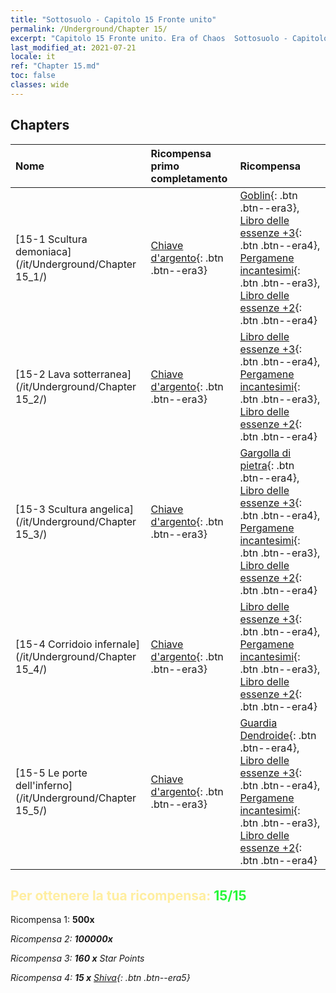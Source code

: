 ```yaml
---
title: "Sottosuolo - Capitolo 15 Fronte unito"
permalink: /Underground/Chapter 15/
excerpt: "Capitolo 15 Fronte unito. Era of Chaos  Sottosuolo - Capitolo 15. Fronte unito"
last_modified_at: 2021-07-21
locale: it
ref: "Chapter 15.md"
toc: false
classes: wide
---
```


## Chapters

  | Nome |  Ricompensa primo completamento | Ricompensa |
  |:------------|:------------|:------------| 
  | [15-1 Scultura demoniaca](/it/Underground/Chapter 15_1/) | [Chiave d'argento](/ItemsIT/con_693/){: .btn .btn--era3} | [Goblin](/ItemsIT/unt_217/){: .btn .btn--era3}, [Libro delle essenze +3](/ItemsIT/mat_60/){: .btn .btn--era4}, [Pergamene incantesimi](/ItemsIT/con_694/){: .btn .btn--era3}, [Libro delle essenze +2](/ItemsIT/mat_53/){: .btn .btn--era4} |
  | [15-2 Lava sotterranea](/it/Underground/Chapter 15_2/) | [Chiave d'argento](/ItemsIT/con_693/){: .btn .btn--era3} | [Libro delle essenze +3](/ItemsIT/mat_60/){: .btn .btn--era4}, [Pergamene incantesimi](/ItemsIT/con_694/){: .btn .btn--era3}, [Libro delle essenze +2](/ItemsIT/mat_53/){: .btn .btn--era4} |
  | [15-3 Scultura angelica](/it/Underground/Chapter 15_3/) | [Chiave d'argento](/ItemsIT/con_693/){: .btn .btn--era3} | [Gargolla di pietra](/ItemsIT/unt_236/){: .btn .btn--era4}, [Libro delle essenze +3](/ItemsIT/mat_60/){: .btn .btn--era4}, [Pergamene incantesimi](/ItemsIT/con_694/){: .btn .btn--era3}, [Libro delle essenze +2](/ItemsIT/mat_53/){: .btn .btn--era4} |
  | [15-4 Corridoio infernale](/it/Underground/Chapter 15_4/) | [Chiave d'argento](/ItemsIT/con_693/){: .btn .btn--era3} | [Libro delle essenze +3](/ItemsIT/mat_60/){: .btn .btn--era4}, [Pergamene incantesimi](/ItemsIT/con_694/){: .btn .btn--era3}, [Libro delle essenze +2](/ItemsIT/mat_53/){: .btn .btn--era4} |
  | [15-5 Le porte dell'inferno](/it/Underground/Chapter 15_5/) | [Chiave d'argento](/ItemsIT/con_693/){: .btn .btn--era3} | [Guardia Dendroide](/ItemsIT/unt_203/){: .btn .btn--era4}, [Libro delle essenze +3](/ItemsIT/mat_60/){: .btn .btn--era4}, [Pergamene incantesimi](/ItemsIT/con_694/){: .btn .btn--era3}, [Libro delle essenze +2](/ItemsIT/mat_53/){: .btn .btn--era4} |


## <span style="color: #ffeea0">Per ottenere la tua ricompensa: </span><span style="color: #27f73a">15/15</span>

 Ricompensa 1:  **500x** <i class="fas fa-gem"/>

 Ricompensa 2:  **100000x** <i class="fas fa-coins"/>

 Ricompensa 3: **160 x** Star Points

 Ricompensa 4: **15 x** [Shiva](/ItemsIT/her_376/){: .btn .btn--era5}

